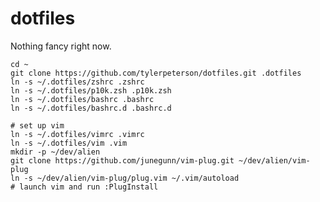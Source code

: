 # dotfiles

Nothing fancy right now.

    cd ~
    git clone https://github.com/tylerpeterson/dotfiles.git .dotfiles
    ln -s ~/.dotfiles/zshrc .zshrc
    ln -s ~/.dotfiles/p10k.zsh .p10k.zsh
    ln -s ~/.dotfiles/bashrc .bashrc
    ln -s ~/.dotfiles/bashrc.d .bashrc.d

    # set up vim
    ln -s ~/.dotfiles/vimrc .vimrc
    ln -s ~/.dotfiles/vim .vim
    mkdir -p ~/dev/alien
    git clone https://github.com/junegunn/vim-plug.git ~/dev/alien/vim-plug
    ln -s ~/dev/alien/vim-plug/plug.vim ~/.vim/autoload
    # launch vim and run :PlugInstall
